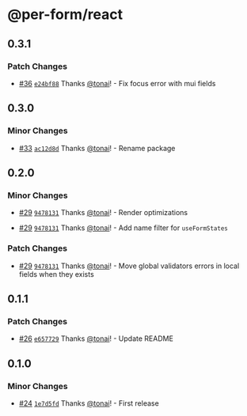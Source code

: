# @per-form/react

## 0.3.1

### Patch Changes

- [#36](https://github.com/tonai/react-per-form/pull/36) [`e24bf88`](https://github.com/tonai/react-per-form/commit/e24bf8815c9b88649385fddecc837b92fdb1b818) Thanks [@tonai](https://github.com/tonai)! - Fix focus error with mui fields

## 0.3.0

### Minor Changes

- [#33](https://github.com/tonai/@per-form/react/pull/33) [`ac12d8d`](https://github.com/tonai/@per-form/react/commit/ac12d8db64efca51784958037797bb1d6c5fbc6a) Thanks [@tonai](https://github.com/tonai)! - Rename package

## 0.2.0

### Minor Changes

- [#29](https://github.com/tonai/@per-form/react/pull/29) [`9478131`](https://github.com/tonai/@per-form/react/commit/9478131a334a77de21468b7af7132b29af27655f) Thanks [@tonai](https://github.com/tonai)! - Render optimizations

- [#29](https://github.com/tonai/@per-form/react/pull/29) [`9478131`](https://github.com/tonai/@per-form/react/commit/9478131a334a77de21468b7af7132b29af27655f) Thanks [@tonai](https://github.com/tonai)! - Add name filter for `useFormStates`

### Patch Changes

- [#29](https://github.com/tonai/@per-form/react/pull/29) [`9478131`](https://github.com/tonai/@per-form/react/commit/9478131a334a77de21468b7af7132b29af27655f) Thanks [@tonai](https://github.com/tonai)! - Move global validators errors in local fields when they exists

## 0.1.1

### Patch Changes

- [#26](https://github.com/tonai/@per-form/react/pull/26) [`e657729`](https://github.com/tonai/@per-form/react/commit/e65772935f959d4e3061f911c308560dbea7eda0) Thanks [@tonai](https://github.com/tonai)! - Update README

## 0.1.0

### Minor Changes

- [#24](https://github.com/tonai/@per-form/react/pull/24) [`1e7d5fd`](https://github.com/tonai/@per-form/react/commit/1e7d5fd7059fb45e4f996e530046321b4ce2df44) Thanks [@tonai](https://github.com/tonai)! - First release
